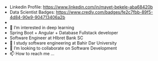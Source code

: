 
- Linkedin Profile: https://www.linkedin.com/in/mayet-bekele-aba68420b
- Data Scientist Badges: https://www.credly.com/badges/fe2c7fbb-89f5-4d84-90e9-904713406a2b
- 
- 👀 I’m interested in deep learning
- Spring Boot + Angular + Database Fullstack developer
- Software Engineer at HIbret Bank SC
- 🌱 I study software engineering at Bahir Dar University
- 💞️ I’m looking to collaborate on Software Development
- 📫 How to reach me ...

<!---
mayet16/mayet16 is a ✨ special ✨ repository because its `README.md` (this file) appears on your GitHub profile.
You can click the Preview link to take a look at your changes.
--->
